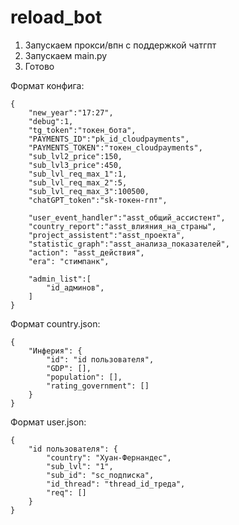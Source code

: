 # reload_bot

1. Запускаем прокси/впн с поддержкой чатгпт
2. Запускаем main.py
3. Готово

Формат конфига:
```
{
    "new_year":"17:27",
    "debug":1,
    "tg_token":"токен_бота",
    "PAYMENTS_ID":"pk_id_cloudpayments",
    "PAYMENTS_TOKEN":"токен_cloudpayments",
    "sub_lvl2_price":150,
    "sub_lvl3_price":450,
    "sub_lvl_req_max_1":1,
    "sub_lvl_req_max_2":5,
    "sub_lvl_req_max_3":100500,
    "chatGPT_token":"sk-токен-гпт",

    "user_event_handler":"asst_общий_ассистент",
    "country_report":"asst_влияния_на_страны",
    "project_assistent":"asst_проекта",
    "statistic_graph":"asst_анализа_показателей",
    "action": "asst_действия",
    "era": "стимпанк",

    "admin_list":[
        "id_админов",
    ]
}
```

Формат country.json:
```
{
    "Инферия": {
        "id": "id пользователя",
        "GDP": [],
        "population": [],
        "rating_government": []
    }
}
```

Формат user.json:
```
{
    "id пользователя": {
        "country": "Хуан-Фернандес",
        "sub_lvl": "1",
        "sub_id": "sc_подписка",
        "id_thread": "thread_id_треда",
        "req": []
    }
}
```
